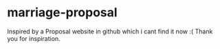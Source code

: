 # marriage-proposal
Inspired by a Proposal website in github which i cant find it now :( 
Thank you for inspiration.
